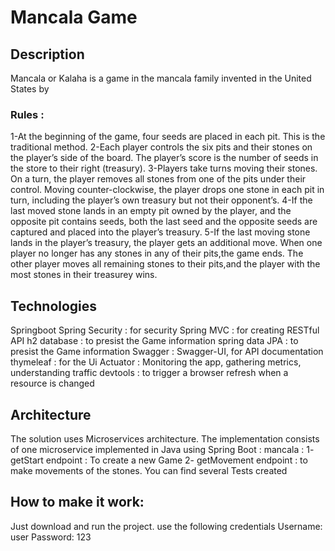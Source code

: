 # Mancala Game

## Description
Mancala or Kalaha is a game in the mancala family invented in the United States by

### Rules :
1-At the beginning of the game, four seeds are placed in each pit. This is the traditional method.
2-Each player controls the six pits and their stones on the player’s side of the board. The player’s score is the number of seeds in the store to their right (treasury).
3-Players take turns moving their stones. On a turn, the player removes all stones from one of the pits under their control. Moving counter-clockwise,
 the player drops one stone in each pit in turn, including the player’s own treasury but not their opponent’s.
4-If the last moved stone lands in an empty pit owned by the player, and the opposite pit contains seeds, both the last seed and the opposite seeds are captured and placed into the player’s treasury.
5-If the last moving stone lands in the player’s treasury, the player gets an additional move. 
When one player no longer has any stones in any of their pits,the game ends. The other player moves all remaining stones to their pits,and the player with the most stones in their treasurey wins.

## Technologies
Springboot
Spring Security : for security 
Spring MVC : for creating RESTful API
h2 database : to presist the Game information
spring data JPA : to presist the Game information
Swagger : Swagger-UI, for API documentation
thymeleaf : for the Ui
Actuator : Monitoring the app, gathering metrics, understanding traffic
devtools :  to trigger a browser refresh when a resource is changed

## Architecture
The solution uses Microservices architecture.
The implementation consists of one microservice implemented in Java using Spring Boot :
mancala :
1- getStart endpoint : To create a new Game
2- getMovement endpoint : to make movements of the stones.
You can find several Tests created 

## How to make it work:
Just download and run the project. 
use the following credentials
Username: user
Password: 123